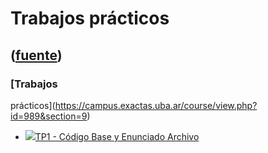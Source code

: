 # Trabajos prácticos
([fuente](https://campus.exactas.uba.ar/course/view.php?id=989&section=9))
---
### [Trabajos
prácticos](https://campus.exactas.uba.ar/course/view.php?id=989&section=9)

  - [![ ](https://campus.exactas.uba.ar/theme/image.php/aardvark/core/1524598950/f/archive-24)TP1 - Código Base y Enunciado Archivo](https://campus.exactas.uba.ar/mod/resource/view.php?id=60291)

